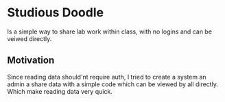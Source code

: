 # Studious Doodle
Is a simple way to share lab work within class, with no logins and can be veiwed directly.

## Motivation
Since reading data should'nt require auth, I tried to create a system an admin a share data with a simple code which can be viewed by all directly. Which make reading data very quick.  
